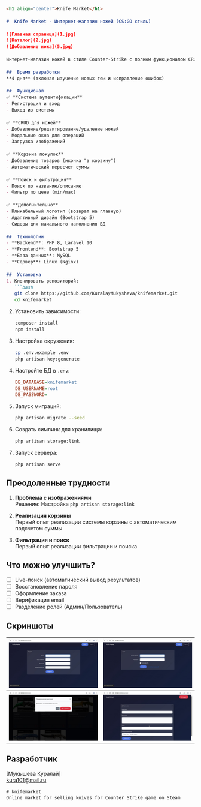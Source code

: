 
```markdown
<h1 align="center">Knife Market</h1>

#  Knife Market - Интернет-магазин ножей (CS:GO стиль)

![Главная страница](1.jpg)
![Каталог](2.jpg)
![Добавление ножа](5.jpg)

Интернет-магазин ножей в стиле Counter-Strike с полным функционалом CRUD, корзиной покупок и системой авторизации.

##  Время разработки
**4 дня** (включая изучение новых тем и исправление ошибок)

##  Функционал
✅ **Система аутентификации**  
- Регистрация и вход 
- Выход из системы  

✅ **CRUD для ножей**  
- Добавление/редактирование/удаление ножей  
- Модальные окна для операций  
- Загрузка изображений  

✅ **Корзина покупок**  
- Добавление товаров (иконка "в корзину")  
- Автоматический пересчет суммы   

✅ **Поиск и фильтрация**  
- Поиск по названию/описанию  
- Фильтр по цене (min/max)  

✅ **Дополнительно**  
- Кликабельный логотип (возврат на главную)  
- Адаптивный дизайн (Bootstrap 5)  
- Сидеры для начального наполнения БД  

##  Технологии
- **Backend**: PHP 8, Laravel 10
- **Frontend**: Bootstrap 5
- **База данных**: MySQL
- **Сервер**: Linux (Nginx)

##  Установка
1. Клонировать репозиторий:
   ```bash
   git clone https://github.com/KuralayMukysheva/knifemarket.git
   cd knifemarket
   ```

2. Установить зависимости:
   ```bash
   composer install
   npm install
   ```

3. Настройка окружения:
   ```bash
   cp .env.example .env
   php artisan key:generate
   ```

4. Настройте БД в `.env`:
   ```ini
   DB_DATABASE=knifemarket
   DB_USERNAME=root
   DB_PASSWORD=
   ```

5. Запуск миграций:
   ```bash
   php artisan migrate --seed
   ```

6. Создать симлинк для хранилища:
   ```bash
   php artisan storage:link
   ```

7. Запуск сервера:
   ```bash
   php artisan serve
   ```

##  Преодоленные трудности
1. **Проблема с изображениями**  
   Решение: Настройка `php artisan storage:link`

2. **Реализация корзины**  
   Первый опыт реализации системы корзины с автоматическим подсчетом суммы

3. **Фильтрация и поиск**  
   Первый опыт реализации фильтрации и поиска

##  Что можно улучшить?
- [ ] Live-поиск (автоматический вывод результатов) 
- [ ] Восстановление пароля  
- [ ] Оформление заказа  
- [ ] Верификация email  
- [ ] Разделение ролей (Админ/Пользователь)  

##  Скриншоты
| ![Регистрация](9.jpg) | ![Вход](8.jpg) |
|-----------------------|----------------|
| ![Удаление](6.jpg)    | ![Добавление](5.jpg) |

##  Разработчик
[Мукышева Куралай]  
[kura101@mail.ru](mailto:kura101@mail.ru) 
```
# knifemarket
Online market for selling knives for Counter Strike game on Steam

